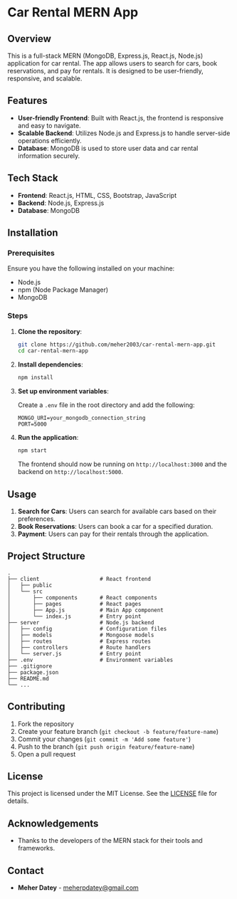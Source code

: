 # Car Rental MERN App

## Overview

This is a full-stack MERN (MongoDB, Express.js, React.js, Node.js) application for car rental. The app allows users to search for cars, book reservations, and pay for rentals. It is designed to be user-friendly, responsive, and scalable.

## Features

- **User-friendly Frontend**: Built with React.js, the frontend is responsive and easy to navigate.
- **Scalable Backend**: Utilizes Node.js and Express.js to handle server-side operations efficiently.
- **Database**: MongoDB is used to store user data and car rental information securely.

## Tech Stack

- **Frontend**: React.js, HTML, CSS, Bootstrap, JavaScript
- **Backend**: Node.js, Express.js
- **Database**: MongoDB

## Installation

### Prerequisites

Ensure you have the following installed on your machine:

- Node.js
- npm (Node Package Manager)
- MongoDB

### Steps

1. **Clone the repository**:
    ```bash
    git clone https://github.com/meher2003/car-rental-mern-app.git
    cd car-rental-mern-app
    ```

2. **Install dependencies**:
    ```bash
    npm install
    ```

3. **Set up environment variables**:

   Create a `.env` file in the root directory and add the following:
    ```env
    MONGO_URI=your_mongodb_connection_string
    PORT=5000
    ```

4. **Run the application**:
    ```bash
    npm start
    ```

   The frontend should now be running on `http://localhost:3000` and the backend on `http://localhost:5000`.

## Usage

1. **Search for Cars**: Users can search for available cars based on their preferences.
2. **Book Reservations**: Users can book a car for a specified duration.
3. **Payment**: Users can pay for their rentals through the application.

## Project Structure

```plaintext
.
├── client                   # React frontend
│   ├── public
│   └── src
│       ├── components       # React components
│       ├── pages            # React pages
│       ├── App.js           # Main App component
│       └── index.js         # Entry point
├── server                   # Node.js backend
│   ├── config               # Configuration files
│   ├── models               # Mongoose models
│   ├── routes               # Express routes
│   ├── controllers          # Route handlers
│   └── server.js            # Entry point
├── .env                     # Environment variables
├── .gitignore
├── package.json
├── README.md
└── ...
```
## Contributing

1. Fork the repository
2. Create your feature branch (`git checkout -b feature/feature-name`)
3. Commit your changes (`git commit -m 'Add some feature'`)
4. Push to the branch (`git push origin feature/feature-name`)
5. Open a pull request

## License

This project is licensed under the MIT License. See the [LICENSE](LICENSE) file for details.

## Acknowledgements

- Thanks to the developers of the MERN stack for their tools and frameworks.

## Contact

- **Meher Datey** - [meherpdatey@gmail.com](mailto:meherpdatey@gmail.com)
